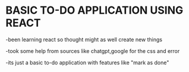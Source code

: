 # BASIC TO-DO APPLICATION USING REACT

-been learning react so thought might as well create new things

-took some help from sources like chatgpt,google for the css and error

-its just a basic to-do application with features like "mark as done"
